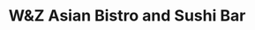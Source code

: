 ---
layout: place
title: "W&Z Asian Bistro and Sushi Bar"
permalink: /new-mexico/silver-city/w-z-asian-bistro-and-sushi-bar.html
stateAbbr: NM
stateName: New Mexico
cityName: Silver City
seo:
  name: "W&Z Asian Bistro and Sushi Bar"
  type: Restaurant
  links: null
description: "Looking for sushi in Silver City, New Mexico? Check out W&Z Asian Bistro and Sushi Bar for a delightful Japanese dining experience. Enjoy a variety of sushi ..."
place_id: ChIJt9HVCSHH2IYRqPXWu_cWfoE
photos:
  - name: >-
      places/ChIJt9HVCSHH2IYRqPXWu_cWfoE/photos/AeeoHcLQ_OcfyM9h45bY1In3JVNfq9PQM4HmSR3OPnM-rqeg2kSq2eEldVLJY7uTJ1HuMb__51FcFqvcKqVyLW6DNQk9SQKFBr2qRYGvTuj6m-ogIxQsMVenmGjun42gCfubKa8EvLjEIkZobctcWXkvvTgemiEbxQET9NgsyvvDFZ80PW_pBAuPahbf5iuQ_K_IugLVetMUsDW2BCGXuTRRTUHrtHcYmOxU6w95E5r8caLAnizTohVBeKpHcS1AQlhuk9WkcT542X2zjfMpHkzJAp-TjH5mBar8DFOYO5cab2CH0DYy-4QAh7eOJ6-TF0GZC1dftUX-OCD7PCbjfAZROu1Wh6x2P8GtzzpJoQNKSaUSFIiSK8VoQIHEnLN9G2CTDgMXy-YLWrQ10zihcdzucydske70dpLUTIR8lqtNAURttg
    widthPx: 4032
    heightPx: 3024
    authorAttributions:
      - displayName: Sree Pillai
        uri: https://maps.google.com/maps/contrib/109681104887701134523
        photoUri: >-
          https://lh3.googleusercontent.com/a-/ALV-UjXgHVz7IpCGNjEoKqB85lEY0IR9v5U4OSWeki8H9ooZRhq-QM6M=s100-p-k-no-mo
    flagContentUri: >-
      https://www.google.com/local/imagery/report/?cb_client=maps_api_places.places_api&image_key=!1e10!2sCIHM0ogKEICAgID-ste1ag&hl=en-US
    googleMapsUri: >-
      https://www.google.com/maps/place//data=!3m4!1e2!3m2!1sCIHM0ogKEICAgID-ste1ag!2e10!4m2!3m1!1s0x86d8c72109d5d1b7:0x817e16f7bbd6f5a8
  - name: >-
      places/ChIJt9HVCSHH2IYRqPXWu_cWfoE/photos/AeeoHcLJvUpKye5mo5lW5Vp8O6FjxVdlaxKD234uXhorn1WhqOoeNPK9wzKjf3WDFI_P_sofUCBJJzbLgHAbSXKtQUy7hO_rnHNAg9n02Z4-hdZLnIIe_SVoz5x4TiqUJV7xy2lRMvsSM4V_p4pWAVJhWtMeAhLYSs2fYrMM_JHV9ePMG6K5aFAEWG3gLXtOnocelEyo402cfewQCGCDQStlkDPYUgGZb5eo9H39GmI2QalwQ-UUIGqytOQWXaHf1hdaruvOl7WIrnO7cyvzkjPzLsjmbD2pkklIIjrBbkS5P2bMBA
    widthPx: 1080
    heightPx: 1440
    authorAttributions:
      - displayName: W&Z Asian Bistro and Sushi Bar
        uri: https://maps.google.com/maps/contrib/107562904627064088393
        photoUri: >-
          https://lh3.googleusercontent.com/a-/ALV-UjVgLENWWXQWmE0b3NatoEShllEzRs_RjE1gvSw6D9h2E5h36Giq=s100-p-k-no-mo
    flagContentUri: >-
      https://www.google.com/local/imagery/report/?cb_client=maps_api_places.places_api&image_key=!1e10!2sAF1QipOeXE8QqPSUVvHnPVmZR5VUozK0dk39bETH8tPR&hl=en-US
    googleMapsUri: >-
      https://www.google.com/maps/place//data=!3m4!1e2!3m2!1sAF1QipOeXE8QqPSUVvHnPVmZR5VUozK0dk39bETH8tPR!2e10!4m2!3m1!1s0x86d8c72109d5d1b7:0x817e16f7bbd6f5a8
  - name: >-
      places/ChIJt9HVCSHH2IYRqPXWu_cWfoE/photos/AeeoHcI3p0FC_0lr2PP8umUok1xxYL5Ds6RaRsrcBct_D98WCaJPvc6ZvBuuuOsI80XSOtGGe58cGw6BAtcRBD6P-pizXpUUnQbThY0Iem1gzEV7ykau4x_kiMyX8EirbcnWYwnETmjM40Y7Sf31WPgUusrFe0Ai0-uvGEC_FTcvnZyHwbfmVcHqOwVv3MPV3nI_P0w-_aFWRJWl2putJGEnqEWSTXcNN96mlSalHenuatCO7H0u95IAEaYTZRWu39LZHu0EC5sqx3Lm6eEfkNkBUqn-Hlptaxd3TBfnBeZ0MDUZFsSd_Ky0iPlK3MgotLOoWO2xvGjlODcadIswThiFtO2Nlks6jqColixReTN66HzDuVcEFsbFsh_cBI7ucw1wfCA5aQVLotUY4R9UvpXdsZ_FyL9Ck7FHg8yzB2HRXMgs2Q
    widthPx: 1784
    heightPx: 2453
    authorAttributions:
      - displayName: Kevin C
        uri: https://maps.google.com/maps/contrib/101840228270429769471
        photoUri: >-
          https://lh3.googleusercontent.com/a-/ALV-UjWc1DkcQp3tjwQnQ7EdAYfW6S3lo8DLgwv7Z4OrqeQU5HR_lxu69g=s100-p-k-no-mo
    flagContentUri: >-
      https://www.google.com/local/imagery/report/?cb_client=maps_api_places.places_api&image_key=!1e10!2sCIHM0ogKEICAgID94vfwWQ&hl=en-US
    googleMapsUri: >-
      https://www.google.com/maps/place//data=!3m4!1e2!3m2!1sCIHM0ogKEICAgID94vfwWQ!2e10!4m2!3m1!1s0x86d8c72109d5d1b7:0x817e16f7bbd6f5a8
  - name: >-
      places/ChIJt9HVCSHH2IYRqPXWu_cWfoE/photos/AeeoHcJCZ2UzhIOfJ19d1esB3x1b0mTfVzdUyfmqOzhSSRtiy18boTRDI6-8xUhwDzErapBZ85SEGhWsibSDhqGRFOcKR3Sa26EDkoMz7bkpi1jZG3mRXH90m3X4StEJZo637misfxjZlClLwKVvXpCxpuofVrYHZMOmuv-SnYfKQbOiUelF3B4fuMGX0972TBicjHLeBTqyuFVoqP5ENTkicc4xmxaxIEEPQRFQHAwdCkLssXuuKiYnGnkj-4RIRnxPk8_5dwp8XhZLVjjReTLReJ5ThD4595tGsU422aovvYEHsTd94tEFqP9DFJSdkNO0___3lRyI0TWvcXNOU4V6g55xIO8Xio7Rc5WxrUjZ8Iqchaqjm3wxtQT0pXQoqj1a-NRK5g3skA1dpYaRH2vRoGCqNNDK_YZpvuFrSSsBOavXlA
    widthPx: 4624
    heightPx: 3468
    authorAttributions:
      - displayName: LION mang
        uri: https://maps.google.com/maps/contrib/111503112416488571990
        photoUri: >-
          https://lh3.googleusercontent.com/a-/ALV-UjUGViBiUcaT4Z_jl8Y9T4OtF8J_C2R39lFNnLYwv344-IGsj3xu=s100-p-k-no-mo
    flagContentUri: >-
      https://www.google.com/local/imagery/report/?cb_client=maps_api_places.places_api&image_key=!1e10!2sCIHM0ogKEICAgIDvlqyGUg&hl=en-US
    googleMapsUri: >-
      https://www.google.com/maps/place//data=!3m4!1e2!3m2!1sCIHM0ogKEICAgIDvlqyGUg!2e10!4m2!3m1!1s0x86d8c72109d5d1b7:0x817e16f7bbd6f5a8
  - name: >-
      places/ChIJt9HVCSHH2IYRqPXWu_cWfoE/photos/AeeoHcJ5LLxaYrDs17xzo1j0VEneZ1cruxnE1hdTGXmagZHZuwOAfQPV8JZI4oshPEnc5Q1hvf6xDkWcb-ubJN1ObsEUbebw8lF3RWeuguyq1mg0n4fi8smP9XIOKROYop8St8ijf0HLl5EaCzT_hAeWBIYIIC-hpT4jhT3RXKL5_PZ-5g1sTKrliEm6_fLVoqMfwsy20Khom545A3Mn9t3WtQAzG6fhuM0E6olso9MQbndr-HQjMk0ui12oC5pSbXR4zkp4cZt7sfou0Y-_woHM4j2dAgzPkQ4lZlgKrrFBLIID1zmK5XdbaswQbc0niz4l67T16S3hllCLXysotgIp0L6leWW2GVzYtszQEGTamXBYAZ12eR8e2IeapxXp981M_M32xz22IVPF9pdP2w62Yp84xHttuLK9Lj1dlARmvLjPLkFb
    widthPx: 4032
    heightPx: 2268
    authorAttributions:
      - displayName: D L
        uri: https://maps.google.com/maps/contrib/113655799201092573218
        photoUri: >-
          https://lh3.googleusercontent.com/a-/ALV-UjVmuuO27FHZ7Yx0TuhWLWuuTtMX35jU8r2oe28J_pbZ5I7s00IKpg=s100-p-k-no-mo
    flagContentUri: >-
      https://www.google.com/local/imagery/report/?cb_client=maps_api_places.places_api&image_key=!1e10!2sCIHM0ogKEICAgID-nI-MzAE&hl=en-US
    googleMapsUri: >-
      https://www.google.com/maps/place//data=!3m4!1e2!3m2!1sCIHM0ogKEICAgID-nI-MzAE!2e10!4m2!3m1!1s0x86d8c72109d5d1b7:0x817e16f7bbd6f5a8
  - name: >-
      places/ChIJt9HVCSHH2IYRqPXWu_cWfoE/photos/AeeoHcLtO_7QhSy736Bg9d55ZANjv4zEI3Bg2r9h1PyDWJn54aqu6Bc03jsexp0tpVW-tBIDbYXwuVyHG5XSFkAJBiG221xWyD0gg87XnuIMTx3i_UziC7YmyNQ_H5fpPZaP_zph1uF-70k7hDYrCpe0tKubOPlX0bWAeF0MnXQVko3BI2TPFvXNSKkGN30pxIUaVU5L3mPBA6cs3T_IT-JvISI_NZ2VrqoqH9bf1P_RxfIE-E8Lqnto3s4DUjSj8m6EJhYoJkXXbzySP1D6B7UULIAhpV5B-3ipD7K-EQuZkQBbXSfI3uJ8_liYjP4IAAnuL4HHaylfj_Um_WVbuCBmuHbuwcRKxCXql5-jHRzoR4oqEVih3pLjcVhmh-qVN10-9QvlijCT_pEWDZxqICkC-95GzS-hlmYrXvpGt3kdrGdcZA
    widthPx: 3024
    heightPx: 4032
    authorAttributions:
      - displayName: Kevin C
        uri: https://maps.google.com/maps/contrib/101840228270429769471
        photoUri: >-
          https://lh3.googleusercontent.com/a-/ALV-UjWc1DkcQp3tjwQnQ7EdAYfW6S3lo8DLgwv7Z4OrqeQU5HR_lxu69g=s100-p-k-no-mo
    flagContentUri: >-
      https://www.google.com/local/imagery/report/?cb_client=maps_api_places.places_api&image_key=!1e10!2sCIHM0ogKEICAgIDbnPzyeQ&hl=en-US
    googleMapsUri: >-
      https://www.google.com/maps/place//data=!3m4!1e2!3m2!1sCIHM0ogKEICAgIDbnPzyeQ!2e10!4m2!3m1!1s0x86d8c72109d5d1b7:0x817e16f7bbd6f5a8
  - name: >-
      places/ChIJt9HVCSHH2IYRqPXWu_cWfoE/photos/AeeoHcL9GOrt2oxEknFBpARIQzeSSpnkNGcVCZvd9NKlLOR_sJgtgdjWCBKPgqnyBLwBwhHw02iHJs5jYDGw9Bqgja991BJ-eMYXGfpb_AYpkdu0qg_8FiPWOppch-59aAbv6wUEzP9isPZfxiHGj_-ry233QYqN6C62gw-nwz707U3q2OP9-R3S1LNeUjVpoFCaPx_y2nfrOYWgnPnjBGrtaxepvxOhoPMewn-kRgDXZEcZ9btqX2Q-Nr-NEQ7pOC1a8tre3eCkintTnljID8QbHIcJLhqkS3YAd6fffF5UD6jI0V4GYusOHtf5l6e5d7zlj0TVa0ZqjbGWIze0e6UAFl9UWmIjxhCcHWeJZzGw2z_tZOZ9DkUWb5aZxOK5RhpeiaqX0z54cTcERYLfHpgcixmaFV_leA1FYY4ktXcoCSb06A
    widthPx: 3024
    heightPx: 4032
    authorAttributions:
      - displayName: Kevin C
        uri: https://maps.google.com/maps/contrib/101840228270429769471
        photoUri: >-
          https://lh3.googleusercontent.com/a-/ALV-UjWc1DkcQp3tjwQnQ7EdAYfW6S3lo8DLgwv7Z4OrqeQU5HR_lxu69g=s100-p-k-no-mo
    flagContentUri: >-
      https://www.google.com/local/imagery/report/?cb_client=maps_api_places.places_api&image_key=!1e10!2sCIHM0ogKEICAgID94vfwCQ&hl=en-US
    googleMapsUri: >-
      https://www.google.com/maps/place//data=!3m4!1e2!3m2!1sCIHM0ogKEICAgID94vfwCQ!2e10!4m2!3m1!1s0x86d8c72109d5d1b7:0x817e16f7bbd6f5a8
  - name: >-
      places/ChIJt9HVCSHH2IYRqPXWu_cWfoE/photos/AeeoHcLL3wlBnR1EQg1_IDx1eyPzKQtVs_vfWromvWjDjueoneklLrN-lhcuDUEfD8y7raTxbhRw26ms0JQgECT2iKH9mbK69HdkW7N8tgcppfDCVaDeP-foGTFh3Jos54JFdR7JI5tOOSjpLtz_tZRBkPKKSkzwInDzAHhJtW3kqnS57B8SQgEznGT1vu0Iizt71eehRXwpbu6R95iI4_fv3sGnHx4O3LQTpsSjS7aCfgI2mBpp1-aS0fQeAJ9Rmuu19pxDegJkxLsBqpCJCglSIKz9vz4PWA91nbD4v3F6_PIpcgerKwhdaBe4R4H5zH8z5Z_R5Sb6-kolnGs3YR6I21qU4th5hN3rRne2Z3hAwcczwzVmmbFKF-yD4dDktHS-dHst4eoHoN2gM9lIVi8H8bAahiTsNmC_FdFhNimcVO3yVA
    widthPx: 2498
    heightPx: 2547
    authorAttributions:
      - displayName: Kevin C
        uri: https://maps.google.com/maps/contrib/101840228270429769471
        photoUri: >-
          https://lh3.googleusercontent.com/a-/ALV-UjWc1DkcQp3tjwQnQ7EdAYfW6S3lo8DLgwv7Z4OrqeQU5HR_lxu69g=s100-p-k-no-mo
    flagContentUri: >-
      https://www.google.com/local/imagery/report/?cb_client=maps_api_places.places_api&image_key=!1e10!2sCIHM0ogKEICAgID9y72jDw&hl=en-US
    googleMapsUri: >-
      https://www.google.com/maps/place//data=!3m4!1e2!3m2!1sCIHM0ogKEICAgID9y72jDw!2e10!4m2!3m1!1s0x86d8c72109d5d1b7:0x817e16f7bbd6f5a8
  - name: >-
      places/ChIJt9HVCSHH2IYRqPXWu_cWfoE/photos/AeeoHcLOM1_efk5Y6l20VUGvY3zCokGZGMaNCd1tWlVNrvzWHYJd2ppG9bLuv_BnsT9FeEQ5H4pppIUv9GxZuoFJigorm7WnH8BAG5XG3yL7cyzMAbQagZ9U4pOq08MiKULRC80YB4gdsrCKpH3trYUpRxlKROaHcwxAE2ou5tAP1mCOXAgQwl026HSKNU785MqIrKp91e1f0l9Qyj7Y11f6LEgg5_bvvXmB0FTGthB5zbaheVC_RjDgGs2MRcvefWAynkNB_sSpGTZ3NV36wvToEl4d6H-HoPfcwFnVBZ8vbWEbARXAgX6yQkmvtmdqW2tnaePhkONYpH_TDtVDgiqR1zPlz1QXTOd1ukUxP61jEBlxogoaJFBVAYXgKEO9dUfe20wQpsTO6TcdtI8U0_elmkMVspJs-iTD5vvPxPJw2JRA-fCe
    widthPx: 3024
    heightPx: 4032
    authorAttributions:
      - displayName: Emily G
        uri: https://maps.google.com/maps/contrib/117405935295185928546
        photoUri: >-
          https://lh3.googleusercontent.com/a-/ALV-UjUKTni2KfO8vZ9faVmNSyG9JUl8cgvjnu0nss0aia3py-xMOZxt=s100-p-k-no-mo
    flagContentUri: >-
      https://www.google.com/local/imagery/report/?cb_client=maps_api_places.places_api&image_key=!1e10!2sCIHM0ogKEICAgID7iNKBwAE&hl=en-US
    googleMapsUri: >-
      https://www.google.com/maps/place//data=!3m4!1e2!3m2!1sCIHM0ogKEICAgID7iNKBwAE!2e10!4m2!3m1!1s0x86d8c72109d5d1b7:0x817e16f7bbd6f5a8
  - name: >-
      places/ChIJt9HVCSHH2IYRqPXWu_cWfoE/photos/AeeoHcKBtzJpF23kCjyU6-iQ5zJ86IF1YDXRqXG3N-iRgzlyGlXNUEDnO11CTF4PehbS0-GQjJREq55G0H1GrTni5oviXVPxSGL_WFj2b30V3RCkK6uGyLucvRwnuQLJ29EYFmAJwSSXKJRPFu2_v5o_-KdctKGOF3IRwc0V3ghTFLEVgamVSi7NqrRakp2lnKfY1WZcDWtmODRhmAxbGJRg80o53uvBptDBQWfFCYYgAj2mLDsvSvClES6595YJSItJ8QGjc1X_r05QL1rD9k1hJc3Bal67LSYb-IpxZZuYRhSahVDrDQ2zW4jqr-eF1_k_W8DGSu97vZEavomZ_iclF2HRFU-rn2Z-1KNrBwecBrBtozeM1Ca4_IrW_Mwzly9pIoDNtVaQP7Tz194QpIf4aQd9Yy4kEZ8XpDrjqKWKEA4QuxEl
    widthPx: 3024
    heightPx: 4032
    authorAttributions:
      - displayName: Kevin C
        uri: https://maps.google.com/maps/contrib/101840228270429769471
        photoUri: >-
          https://lh3.googleusercontent.com/a-/ALV-UjWc1DkcQp3tjwQnQ7EdAYfW6S3lo8DLgwv7Z4OrqeQU5HR_lxu69g=s100-p-k-no-mo
    flagContentUri: >-
      https://www.google.com/local/imagery/report/?cb_client=maps_api_places.places_api&image_key=!1e10!2sCIHM0ogKEICAgID94vfwyQE&hl=en-US
    googleMapsUri: >-
      https://www.google.com/maps/place//data=!3m4!1e2!3m2!1sCIHM0ogKEICAgID94vfwyQE!2e10!4m2!3m1!1s0x86d8c72109d5d1b7:0x817e16f7bbd6f5a8
address: 1740 US-180, Silver City, NM 88061, USA
street: 1740 US-180
city: Silver City
state: NM
zip: '88061'
country: USA
neighborhood: null
latitude: '32.785944'
longitude: '-108.257640'
accessibility_options:
  wheelchairAccessibleParking: true
  wheelchairAccessibleEntrance: true
  wheelchairAccessibleRestroom: true
  wheelchairAccessibleSeating: true
business_status: OPERATIONAL
name: W&Z Asian Bistro and Sushi Bar
google_maps_links:
  directionsUri: >-
    https://www.google.com/maps/dir//''/data=!4m7!4m6!1m1!4e2!1m2!1m1!1s0x86d8c72109d5d1b7:0x817e16f7bbd6f5a8!3e0
  placeUri: https://maps.google.com/?cid=9330920731222406568
  writeAReviewUri: >-
    https://www.google.com/maps/place//data=!4m3!3m2!1s0x86d8c72109d5d1b7:0x817e16f7bbd6f5a8!12e1
  reviewsUri: >-
    https://www.google.com/maps/place//data=!4m4!3m3!1s0x86d8c72109d5d1b7:0x817e16f7bbd6f5a8!9m1!1b1
  photosUri: >-
    https://www.google.com/maps/place//data=!4m3!3m2!1s0x86d8c72109d5d1b7:0x817e16f7bbd6f5a8!10e5
primary_type: Asian Restaurant
opening_hours:
  regular: null
  current: null
secondary_opening_hours:
  regular:
    weekdayDescriptions: null
    type: null
  current:
    weekdayDescriptions: null
    type: null
phone: null
price_level: null
price_range: null
rating: null
rating_count: 0
website: null
reviews: null
parking_options: null
payment_options: null
allow_dogs: null
curbside_pickup: null
delivery: null
dine_in: null
good_for_children: null
good_for_groups: null
good_for_sports: null
live_music: null
menu_for_children: null
outdoor_seating: null
reservable: null
restroom: null
serves_beer: null
serves_breakfast: null
serves_brunch: null
serves_cocktails: null
serves_coffee: null
serves_dinner: null
serves_dessert: null
serves_lunch: null
serves_vegetarian_food: null
serves_wine: null
takeout: null
summary: null

---